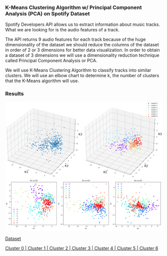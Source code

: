 
### K-Means Clustering Algorithm w/ Principal Component Analysis (PCA) on Spotify Dataset

Spotify Developers API allows us to extract information about music tracks. What we are looking for is the audio features of a track.

The API returns 9 audio features for each track because of the huge dimensionality of the dataset we should reduce the columns of the dataset in order of 2 or 3 dimensions for better data visualization. In order to obtain a dataset of 3 dimensions we will use a dimensionality reduction technique called Principal Component Analysis or PCA.

We will use K-Means Clustering Algorithm to classify tracks into similar clusters. We will use an elbow chart to determine k, the number of clusters that the K-Means algorithm will use.

### Results
![3D Representation](https://github.com/josh-truong/spotify-kmeans/blob/main/demo.png)
![2D Representation](https://github.com/josh-truong/spotify-kmeans/blob/main/PCA%202D%20Clusters.png)

[Dataset](https://github.com/josh-truong/spotify-kmeans/blob/main/data/spotify-tracks.csv)

[Cluster 0 | ](https://open.spotify.com/playlist/3C6QUaAMJQwwkBPZSxYMR7)
[Cluster 1 | ](https://open.spotify.com/playlist/0lewEz46HxvvsrqrMqvxZ0)
[Cluster 2 | ](https://open.spotify.com/playlist/15XASDIJAv1biPeHVqMZ8y)
[Cluster 3 | ](https://open.spotify.com/playlist/5cSwYfTJmdHrJtDZGrt4PQ)
[Cluster 4 | ](https://open.spotify.com/playlist/5RjAESsCLVwY7qE2h0gQuE)
[Cluster 5 | ](https://open.spotify.com/playlist/70MkJHozNry5wQM9ah5hMu)
[Cluster 6](https://open.spotify.com/playlist/2FTjPcYvq7k4HBhz61BKKt)

